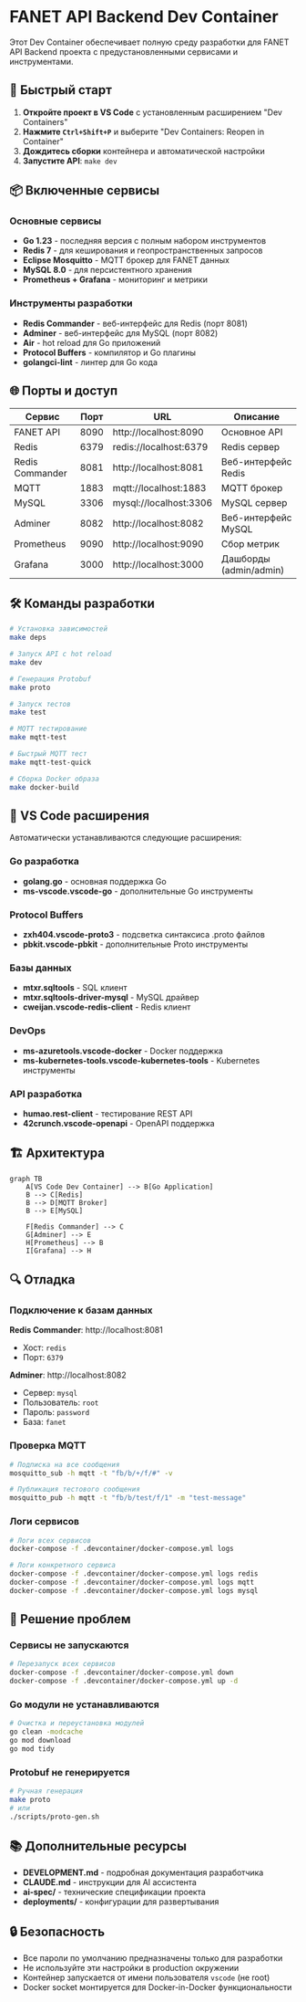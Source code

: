 # FANET API Backend Dev Container

Этот Dev Container обеспечивает полную среду разработки для FANET API Backend проекта с предустановленными сервисами и инструментами.

## 🚀 Быстрый старт

1. **Откройте проект в VS Code** с установленным расширением "Dev Containers"
2. **Нажмите `Ctrl+Shift+P`** и выберите "Dev Containers: Reopen in Container"
3. **Дождитесь сборки** контейнера и автоматической настройки
4. **Запустите API**: `make dev`

## 📦 Включенные сервисы

### Основные сервисы
- **Go 1.23** - последняя версия с полным набором инструментов
- **Redis 7** - для кеширования и геопространственных запросов
- **Eclipse Mosquitto** - MQTT брокер для FANET данных
- **MySQL 8.0** - для персистентного хранения
- **Prometheus + Grafana** - мониторинг и метрики

### Инструменты разработки
- **Redis Commander** - веб-интерфейс для Redis (порт 8081)
- **Adminer** - веб-интерфейс для MySQL (порт 8082)
- **Air** - hot reload для Go приложений
- **Protocol Buffers** - компилятор и Go плагины
- **golangci-lint** - линтер для Go кода

## 🌐 Порты и доступ

| Сервис | Порт | URL | Описание |
|--------|------|-----|----------|
| FANET API | 8090 | http://localhost:8090 | Основное API |
| Redis | 6379 | redis://localhost:6379 | Redis сервер |
| Redis Commander | 8081 | http://localhost:8081 | Веб-интерфейс Redis |
| MQTT | 1883 | mqtt://localhost:1883 | MQTT брокер |
| MySQL | 3306 | mysql://localhost:3306 | MySQL сервер |
| Adminer | 8082 | http://localhost:8082 | Веб-интерфейс MySQL |
| Prometheus | 9090 | http://localhost:9090 | Сбор метрик |
| Grafana | 3000 | http://localhost:3000 | Дашборды (admin/admin) |

## 🛠️ Команды разработки

```bash
# Установка зависимостей
make deps

# Запуск API с hot reload
make dev

# Генерация Protobuf
make proto

# Запуск тестов
make test

# MQTT тестирование
make mqtt-test

# Быстрый MQTT тест
make mqtt-test-quick

# Сборка Docker образа
make docker-build
```

## 🔧 VS Code расширения

Автоматически устанавливаются следующие расширения:

### Go разработка
- **golang.go** - основная поддержка Go
- **ms-vscode.vscode-go** - дополнительные Go инструменты

### Protocol Buffers
- **zxh404.vscode-proto3** - подсветка синтаксиса .proto файлов
- **pbkit.vscode-pbkit** - дополнительные Proto инструменты

### Базы данных
- **mtxr.sqltools** - SQL клиент
- **mtxr.sqltools-driver-mysql** - MySQL драйвер
- **cweijan.vscode-redis-client** - Redis клиент

### DevOps
- **ms-azuretools.vscode-docker** - Docker поддержка
- **ms-kubernetes-tools.vscode-kubernetes-tools** - Kubernetes инструменты

### API разработка
- **humao.rest-client** - тестирование REST API
- **42crunch.vscode-openapi** - OpenAPI поддержка

## 🏗️ Архитектура

```mermaid
graph TB
    A[VS Code Dev Container] --> B[Go Application]
    B --> C[Redis]
    B --> D[MQTT Broker]
    B --> E[MySQL]
    
    F[Redis Commander] --> C
    G[Adminer] --> E
    H[Prometheus] --> B
    I[Grafana] --> H
```

## 🔍 Отладка

### Подключение к базам данных

**Redis Commander**: http://localhost:8081
- Хост: `redis`
- Порт: `6379`

**Adminer**: http://localhost:8082  
- Сервер: `mysql`
- Пользователь: `root`
- Пароль: `password`
- База: `fanet`

### Проверка MQTT

```bash
# Подписка на все сообщения
mosquitto_sub -h mqtt -t "fb/b/+/f/#" -v

# Публикация тестового сообщения
mosquitto_pub -h mqtt -t "fb/b/test/f/1" -m "test-message"
```

### Логи сервисов

```bash
# Логи всех сервисов
docker-compose -f .devcontainer/docker-compose.yml logs

# Логи конкретного сервиса
docker-compose -f .devcontainer/docker-compose.yml logs redis
docker-compose -f .devcontainer/docker-compose.yml logs mqtt
docker-compose -f .devcontainer/docker-compose.yml logs mysql
```

## 🚨 Решение проблем

### Сервисы не запускаются
```bash
# Перезапуск всех сервисов
docker-compose -f .devcontainer/docker-compose.yml down
docker-compose -f .devcontainer/docker-compose.yml up -d
```

### Go модули не устанавливаются
```bash
# Очистка и переустановка модулей
go clean -modcache
go mod download
go mod tidy
```

### Protobuf не генерируется
```bash
# Ручная генерация
make proto
# или
./scripts/proto-gen.sh
```

## 📚 Дополнительные ресурсы

- **DEVELOPMENT.md** - подробная документация разработчика
- **CLAUDE.md** - инструкции для AI ассистента
- **ai-spec/** - технические спецификации проекта
- **deployments/** - конфигурации для развертывания

## 🔒 Безопасность

- Все пароли по умолчанию предназначены только для разработки
- Не используйте эти настройки в production окружении
- Контейнер запускается от имени пользователя `vscode` (не root)
- Docker socket монтируется для Docker-in-Docker функциональности